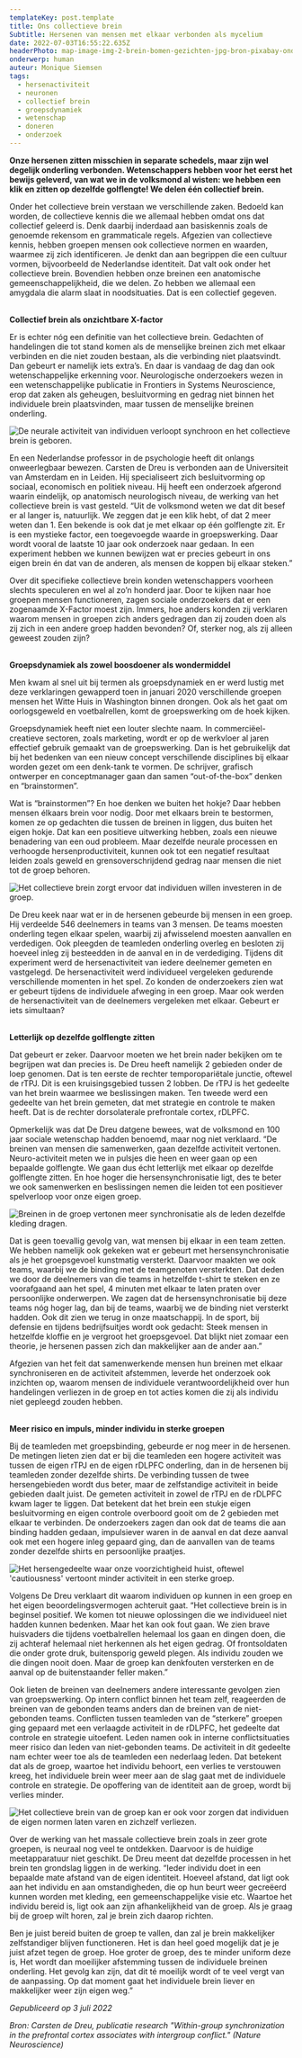 ```yaml
---
templateKey: post.template
title: Ons collectieve brein
Subtitle: Hersenen van mensen met elkaar verbonden als mycelium
date: 2022-07-03T16:55:22.635Z
headerPhoto: map-image-img-2-brein-bomen-gezichten-jpg-bron-pixabay-onderschrift-collectief-boom
onderwerp: human
auteur: Monique Siemsen
tags:
  - hersenactiviteit
  - neuronen
  - collectief brein
  - groepsdynamiek
  - wetenschap
  - doneren
  - onderzoek
---
```

**O﻿nze hersenen zitten misschien in separate schedels, maar zijn wel degelijk onderling verbonden. Wetenschappers hebben voor het eerst het bewijs geleverd, van wat we in de volksmond al wisten: we hebben een klik en zitten op dezelfde golflengte! We delen één collectief brein.**

Onder het collectieve brein verstaan we verschillende zaken. Bedoeld kan worden, de collectieve kennis die we allemaal hebben omdat ons dat collectief geleerd is. Denk daarbij inderdaad aan basiskennis zoals de genoemde rekensom en grammaticale regels. Afgezien van collectieve kennis, hebben groepen mensen ook collectieve normen en waarden, waarmee zij zich identificeren. Je denkt dan aan begrippen die een cultuur vormen, bijvoorbeeld de Nederlandse identiteit. Dat valt ook onder het collectieve brein. Bovendien hebben onze breinen een anatomische gemeenschappelijkheid, die we delen. Zo hebben we allemaal een amygdala die alarm slaat in noodsituaties. Dat is een collectief gegeven.

**\
Collectief brein als onzichtbare X-factor**

Er is echter nóg een definitie van het collectieve brein. Gedachten of handelingen die tot stand komen als de menselijke breinen zich met elkaar verbinden en die niet zouden bestaan, als die verbinding niet plaatsvindt. Dan gebeurt er namelijk iets extra’s. En daar is vandaag de dag dan ook wetenschappelijke erkenning voor. Neurologische onderzoekers wezen in een wetenschappelijke publicatie in Frontiers in Systems Neuroscience, erop dat zaken als geheugen, besluitvorming en gedrag niet binnen het individuele brein plaatsvinden, maar tussen de menselijke breinen onderling. 

![De neurale activiteit van individuen verloopt synchroon en het collectieve brein is geboren.](/img/hersencellen-cb.jpg "Pixabay.com")

En een Nederlandse professor in de psychologie heeft dit onlangs onweerlegbaar bewezen. Carsten de Dreu is verbonden aan de Universiteit van Amsterdam en in Leiden. Hij specialiseert zich besluitvorming op sociaal, economisch en politiek niveau. Hij heeft een onderzoek afgerond waarin eindelijk, op anatomisch neurologisch niveau, de werking van het collectieve brein is vast gesteld. “Uit de volksmond weten we dat dit besef er al langer is, natuurlijk. We zeggen dat je een klik hebt, of dat 2 meer weten dan 1. Een bekende is ook dat je met elkaar op één golflengte zit. Er is een mystieke factor, een toegevoegde waarde in groepswerking. Daar wordt vooral de laatste 10 jaar ook onderzoek naar gedaan. In een experiment hebben we kunnen bewijzen wat er precies gebeurt in ons eigen brein én dat van de anderen, als mensen de koppen bij elkaar steken.”

Over dit specifieke collectieve brein konden wetenschappers voorheen slechts speculeren en wel al zo’n honderd jaar. Door te kijken naar hoe groepen mensen functioneren, zagen sociale onderzoekers dat er een zogenaamde X-Factor moest zijn. Immers, hoe anders konden zij verklaren waarom mensen in groepen zich anders gedragen dan zij zouden doen als zij zich in een andere groep hadden bevonden? Of, sterker nog, als zij alleen geweest zouden zijn?

**\
Groepsdynamiek als zowel boosdoener als wondermiddel**

Men kwam al snel uit bij termen als groepsdynamiek en er werd lustig met deze verklaringen gewapperd toen in januari 2020 verschillende groepen mensen het Witte Huis in Washington binnen drongen. Ook als het gaat om oorlogsgeweld en voetbalrellen, komt de groepswerking om de hoek kijken.

Groepsdynamiek heeft niet een louter slechte naam. In commerciëel-creatieve sectoren, zoals marketing, wordt er op de werkvloer al jaren effectief gebruik gemaakt van de groepswerking. Dan is het gebruikelijk dat bij het bedenken van een nieuw concept verschillende disciplines bij elkaar worden gezet om een denk-tank te vormen. De schrijver, grafisch ontwerper en conceptmanager gaan dan samen “out-of-the-box” denken en “brainstormen”.

Wat is “brainstormen”? En hoe denken we buiten het hokje? Daar hebben mensen élkaars brein voor nodig. Door met elkaars brein te bestormen, komen ze op gedachten die tussen de breinen in liggen, dus buiten het eigen hokje. Dat kan een positieve uitwerking hebben, zoals een nieuwe benadering van een oud probleem. Maar dezelfde neurale processen en verhoogde hersenproductiviteit, kunnen ook tot een negatief resultaat leiden zoals geweld en grensoverschrijdend gedrag naar mensen die niet tot de groep behoren.

![Het collectieve brein zorgt ervoor dat individuen willen investeren in de groep.](/img/geld-biljetten-cb.jpg "Pixabay.com")

De Dreu keek naar wat er in de hersenen gebeurde bij mensen in een groep. Hij verdeelde 546 deelnemers in teams van 3 mensen. De teams moesten onderling tegen elkaar spelen, waarbij zij afwisselend moesten aanvallen en verdedigen. Ook pleegden de teamleden onderling overleg en besloten zij hoeveel inleg zij besteedden in de aanval en in de verdediging. Tijdens dit experiment werd de hersenactiviteit van iedere deelnemer gemeten en vastgelegd. De hersenactiviteit werd individueel vergeleken gedurende verschillende momenten in het spel. Zo konden de onderzoekers zien wat er gebeurt tijdens de individuele afweging in een groep. Maar ook werden de hersenactiviteit van de deelnemers vergeleken met elkaar. Gebeurt er iets simultaan? 

**\
Letterlijk op dezelfde golflengte zitten**

Dat gebeurt er zeker. Daarvoor moeten we het brein nader bekijken om te begrijpen wat dan precies is. De Dreu heeft namelijk 2 gebieden onder de loep genomen. Dat is ten eerste de rechter temporopariëtale junctie, oftewel de rTPJ. Dit is een kruisingsgebied tussen 2 lobben. De rTPJ is het gedeelte van het brein waarmee we beslissingen maken. Ten tweede werd een gedeelte van het brein gemeten, dat met strategie en controle te maken heeft. Dat is de rechter dorsolaterale prefrontale cortex, rDLPFC. 

Opmerkelijk was dat De Dreu datgene bewees, wat de volksmond en 100 jaar sociale wetenschap hadden benoemd, maar nog niet verklaard. “De breinen van mensen die samenwerken, gaan dezelfde activiteit vertonen. Neuro-activiteit meten we in pulsjes die heen en weer gaan op een bepaalde golflengte. We gaan dus écht letterlijk met elkaar op dezelfde golflengte zitten. En hoe hoger die hersensynchronisatie ligt, des te beter we ook samenwerken en beslissingen nemen die leiden tot een positiever spelverloop voor onze eigen groep. 

![Breinen in de groep vertonen meer synchronisatie als de leden dezelfde kleding dragen.](/img/peleton-cb.jpg "Pixabay.com")

Dat is geen toevallig gevolg van, wat mensen bij elkaar in een team zetten. We hebben namelijk ook gekeken wat er gebeurt met hersensynchronisatie als je het groepsgevoel kunstmatig versterkt. Daarvoor maakten we ook teams, waarbij we de binding met de teamgenoten versterkten. Dat deden we door de deelnemers van die teams in hetzelfde t-shirt te steken en ze voorafgaand aan het spel, 4 minuten met elkaar te laten praten over persoonlijke onderwerpen. We zagen dat de hersensynchronisatie bij deze teams nóg hoger lag, dan bij de teams, waarbij we de binding niet versterkt hadden. Ook dit zien we terug in onze maatschappij. In de sport, bij defensie en tijdens bedrijfsuitjes wordt ook gedacht: Steek mensen in hetzelfde kloffie en je vergroot het groepsgevoel. Dat blijkt niet zomaar een theorie, je hersenen passen zich dan makkelijker aan de ander aan.”

Afgezien van het feit dat samenwerkende mensen hun breinen met elkaar synchroniseren en de activiteit afstemmen, leverde het onderzoek ook inzichten op, waarom mensen de individuele verantwoordelijkheid over hun handelingen verliezen in de groep en tot acties komen die zij als individu niet gepleegd zouden hebben.

**\
Meer risico en impuls, minder individu in sterke groepen**

Bij de teamleden met groepsbinding, gebeurde er nog meer in de hersenen. De metingen lieten zien dat er bij die teamleden een hogere activiteit was tussen de eigen rTPJ en de eigen rDLPFC onderling, dan in de hersenen bij teamleden zonder dezelfde shirts. De verbinding tussen de twee hersengebieden wordt dus beter, maar de zelfstandige activiteit in beide gebieden daalt juist. De gemeten activiteit in zowel de rTPJ en de rDLPFC kwam lager te liggen. Dat betekent dat het brein een stukje eigen besluitvorming en eigen controle overboord gooit om de 2 gebieden met elkaar te verbinden. De onderzoekers zagen dan ook dat de teams die aan binding hadden gedaan, impulsiever waren in de aanval en dat deze aanval ook met een hogere inleg gepaard ging, dan de aanvallen van de teams zonder dezelfde shirts en persoonlijke praatjes.

![Het hersengedeelte waar onze voorzichtigheid huist, oftewel 'cautiousness' vertoont minder activiteit in een sterke groep. ](/img/brein-engels-cb.png "Pixabay.com")

Volgens De Dreu verklaart dit waarom individuen op kunnen in een groep en het eigen beoordelingsvermogen achteruit gaat. “Het collectieve brein is in beginsel positief. We komen tot nieuwe oplossingen die we individueel niet hadden kunnen bedenken. Maar het kan ook fout gaan. We zien brave huisvaders die tijdens voetbalrellen helemaal los gaan en dingen doen, die zij achteraf helemaal niet herkennen als het eigen gedrag. Of frontsoldaten die onder grote druk, buitensporig geweld plegen. Als individu zouden we die dingen nooit doen. Maar de groep kan denkfouten versterken en de aanval op de buitenstaander feller maken.”

Ook lieten de breinen van deelnemers andere interessante gevolgen zien van groepswerking. Op intern conflict binnen het team zelf, reageerden de breinen van de gebonden teams anders dan de breinen van de niet-gebonden teams. Conflicten tussen teamleden van de “sterkere” groepen ging gepaard met een verlaagde activiteit in de rDLPFC, het gedeelte dat controle en strategie uitoefent. Leden namen ook in interne conflictsituaties meer risico dan leden van niet-gebonden teams. De activiteit in dit gedeelte nam echter weer toe als de teamleden een nederlaag leden. Dat betekent dat als de groep, waartoe het individu behoort, een verlies te verstouwen kreeg, het individuele brein weer meer aan de slag gaat met de individuele controle en strategie. De opoffering van de identiteit aan de groep, wordt bij verlies minder.

![Het collectieve brein van de groep kan er ook voor zorgen dat individuen de eigen normen laten varen en zichzelf verliezen.](/img/fantasie-verweesd-cb.jpg "Pixabay.com")

Over de werking van het massale collectieve brein zoals in zeer grote groepen, is neuraal nog veel te ontdekken. Daarvoor is de huidige meetapparatuur niet geschikt. De Dreu meent dat dezelfde processen in het brein ten grondslag liggen in de werking. “Ieder individu doet in een bepaalde mate afstand van de eigen identiteit. Hoeveel afstand, dat ligt ook aan het individu en aan omstandigheden, die op hun beurt weer gecreëerd kunnen worden met kleding, een gemeenschappelijke visie etc. Waartoe het individu bereid is, ligt ook aan zijn afhankelijkheid van de groep. Als je graag bij de groep wilt horen, zal je brein zich daarop richten. 

Ben je juist bereid buiten de groep te vallen, dan zal je brein makkelijker zelfstandiger blijven functioneren. Het is dan heel goed mogelijk dat je je juist afzet tegen de groep. Hoe groter de groep, des te minder uniform deze is, Het wordt dan moeilijker afstemming tussen de individuele breinen onderling. Het gevolg kan zijn, dat dit té moeilijk wordt of te veel vergt van de aanpassing. Op dat moment gaat het individuele brein liever en makkelijker weer zijn eigen weg.”

*Gepubliceerd op 3 juli 2022*

*Bron: Carsten de Dreu, publicatie research "Within-group synchronization in the prefrontal cortex associates with intergroup conflict." (Nature Neuroscience)*